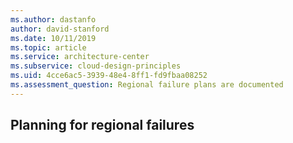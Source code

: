 ```yaml
---
ms.author: dastanfo
author: david-stanford
ms.date: 10/11/2019
ms.topic: article
ms.service: architecture-center
ms.subservice: cloud-design-principles
ms.uid: 4cce6ac5-3939-48e4-8ff1-fd9fbaa08252
ms.assessment_question: Regional failure plans are documented
---
```

## Planning for regional failures


